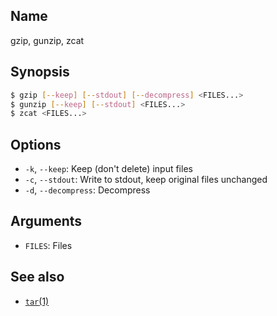 ## Name

gzip, gunzip, zcat

## Synopsis

```sh
$ gzip [--keep] [--stdout] [--decompress] <FILES...>
$ gunzip [--keep] [--stdout] <FILES...>
$ zcat <FILES...>
```

## Options

-   `-k`, `--keep`: Keep (don't delete) input files
-   `-c`, `--stdout`: Write to stdout, keep original files unchanged
-   `-d`, `--decompress`: Decompress

## Arguments

-   `FILES`: Files

## See also

-   [`tar`(1)](help://man/1/tar)
